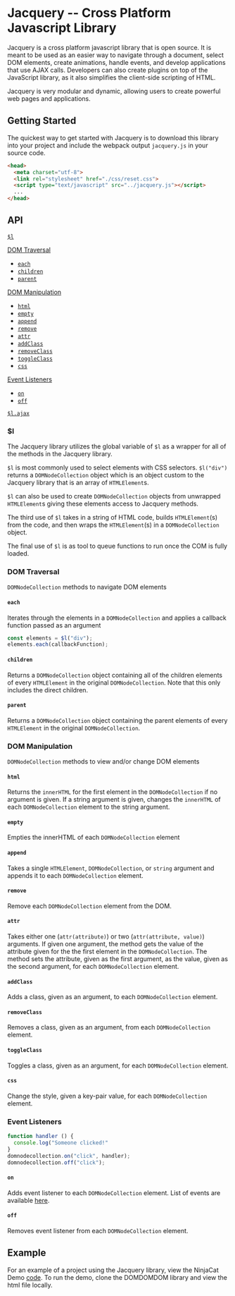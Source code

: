 # Jacquery -- Cross Platform Javascript Library

Jacquery is a cross platform javascript library that is open source. It is meant to be used as an easier way to navigate through a document, select DOM elements, create animations, handle events, and develop applications that use AJAX calls. Developers can also create plugins on top of the JavaScript library, as it also simplifies the client-side scripting of HTML.

Jacquery is very modular and dynamic, allowing users to create powerful web pages and applications.

## Getting Started

The quickest way to get started with Jacquery is to download this library into your project and include the webpack output `jacquery.js` in your source code.

```html
<head>
  <meta charset="utf-8">
  <link rel="stylesheet" href="./css/reset.css">
  <script type="text/javascript" src="../jacquery.js"></script>
  ...
</head>
```
## API

[`$l`](#l)  

[DOM Traversal](#dom-traversal)  
  * [`each`](#each)  
  * [`children`](#children)  
  * [`parent`](#parent)  

[DOM Manipulation](#dom-manipulation)  
  * [`html`](#html)  
  * [`empty`](#empty)  
  * [`append`](#append)  
  * [`remove`](#remove)  
  * [`attr`](#attr)  
  * [`addClass`](#addclass)  
  * [`removeClass`](#removeclass)  
  * [`toggleClass`](#toggleclass)  
  * [`css`](#css)

[Event Listeners](#event-listeners)  
  * [`on`](#on)  
  * [`off`](#off)  

[`$l.ajax`](#lajax)  



### $l

The Jacquery library utilizes the global variable of `$l` as a wrapper for all of the methods in the Jacquery library.  

`$l` is most commonly used to select elements with CSS selectors.  `$l("div")` returns a `DOMNodeCollection` object which is an object custom to the Jacquery library that is an array of `HTMLElement`s.  

`$l` can also be used to create `DOMNodeCollection` objects from unwrapped `HTMLElement`s giving these elements access to Jacquery methods.  

The third use of `$l` takes in a string of HTML code, builds `HTMLElement`(s) from the code, and then wraps the `HTMLElement`(s) in a `DOMNodeCollection` object.

The final use of `$l` is as tool to queue functions to run once the COM is fully loaded.



### DOM Traversal

`DOMNodeCollection` methods to navigate DOM elements

#### `each`

Iterates through the elements in a `DOMNodeCollection` and applies a callback function passed as an argument

```javascript
const elements = $l("div");
elements.each(callbackFunction);
```

#### `children`

Returns a `DOMNodeCollection` object containing all of the children elements of every `HTMLElement` in the original `DOMNodeCollection`.  Note that this only includes the direct children.

#### `parent`

Returns a `DOMNodeCollection` object containing the parent elements of every `HTMLElement` in the original `DOMNodeCollection`.  

### DOM Manipulation

`DOMNodeCollection` methods to view and/or change DOM elements

#### `html`

Returns the `innerHTML` for the first element in the `DOMNodeCollection` if no argument is given.  If a string argument is given, changes the `innerHTML` of each `DOMNodeCollection` element to the string argument.

#### `empty`

Empties the innerHTML of each `DOMNodeCollection` element

#### `append`

Takes a single `HTMLElement`, `DOMNodeCollection`, or `string` argument and appends it to each `DOMNodeCollection` element.

#### `remove`

Remove each `DOMNodeCollection` element from the DOM.

#### `attr`

Takes either one (`attr(attribute)`) or two (`attr(attribute, value)`) arguments.  If given one argument, the method gets the value of the attribute given for the the first element in the `DOMNodeCollection`.  The method sets the attribute, given as the first argument, as the value, given as the second argument, for each `DOMNodeCollection` element.

#### `addClass`

Adds a class, given as an argument, to each `DOMNodeCollection` element.

#### `removeClass`

Removes a class, given as an argument, from each `DOMNodeCollection` element.

#### `toggleClass`

Toggles a class, given as an argument, for each `DOMNodeCollection` element.

#### `css`

Change the style, given a key-pair value, for each `DOMNodeCollection` element.

### Event Listeners

```javascript
function handler () {
  console.log("Someone clicked!"
}
domnodecollection.on("click", handler);
domnodecollection.off("click");
```

#### `on`

Adds event listener to each `DOMNodeCollection` element.  List of events are available [here](https://developer.mozilla.org/en-US/docs/Web/Events).

#### `off`

Removes event listener from each `DOMNodeCollection` element.




## Example

For an example of a project using the Jacquery library, view the NinjaCat Demo [code](https://github.com/nyujacky/jacquery).  To run the demo, clone the DOMDOMDOM library and view the html file locally.
